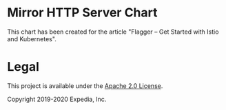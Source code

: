 # Mirror HTTP Server Chart

This chart has been created for the article "Flagger – Get Started with Istio and Kubernetes".

# Legal
This project is available under the [Apache 2.0 License](http://www.apache.org/licenses/LICENSE-2.0.html).

Copyright 2019-2020 Expedia, Inc.